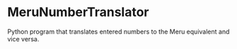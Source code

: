 # MeruNumberTranslator

Python program that translates entered numbers to the Meru equivalent and vice versa.
